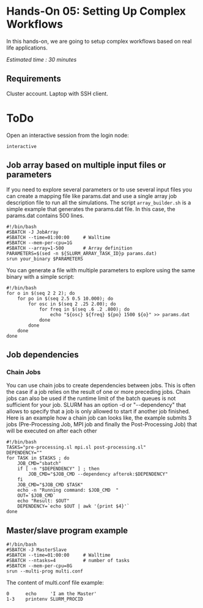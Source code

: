 <!--
Copyright (C) 2017 Jordi Blasco
Permission is granted to copy, distribute and/or modify this document
under the terms of the GNU Free Documentation License, Version 1.3
or any later version published by the Free Software Foundation;
with no Invariant Sections, no Front-Cover Texts, and no Back-Cover Texts.
A copy of the license is included in the section entitled "GNU
Free Documentation License".

HPCNow!, hereby disclaims all copyright interest in this document
`hpcnow-labs' written by Jordi Blasco.
-->
# Hands-On 05: Setting Up Complex Workflows

In this hands-on, we are going to setup complex workflows based on real life applications.

*Estimated time : 30 minutes*

## Requirements
Cluster account.
Laptop with SSH client.

# ToDo
Open an interactive session from the login node:

```
interactive
```

## Job array based on multiple input files or parameters
If you need to explore several parameters or to use several input files you can create a mapping file like params.dat and use a single array job description file to run all the simulations.
The script ```array_builder.sh``` is a simple example that generates the params.dat file. In this case, the params.dat contains 500 lines.

```
#!/bin/bash
#SBATCH -J JobArray
#SBATCH --time=01:00:00     # Walltime
#SBATCH --mem-per-cpu=1G
#SBATCH --array=1-500       # Array definition
PARAMETERS=$(sed -n ${SLURM_ARRAY_TASK_ID}p params.dat)
srun your_binary $PARAMETERS
```

You can generate a file with multiple parameters to explore using the same binary with a simple script:

```
#!/bin/bash
for o in $(seq 2 2 2); do
    for po in $(seq 2.5 0.5 10.000); do
        for osc in $(seq 2 .25 2.00); do
            for freq in $(seq .6 .2 .800); do
                echo "${osc} ${freq} ${po} 1500 ${o}" >> params.dat
            done
        done
    done
done
```

## Job dependencies

### Chain Jobs

You can use chain jobs to create dependencies between jobs.
This is often the case if a job relies on the result of one or more preceding jobs.
Chain jobs can also be used if the runtime limit of the batch queues is not sufficient for your job.
SLURM has an option -d or "--dependency" that allows to specify that a job is only allowed to start if another job finished.
Here is an example how a chain job can looks like, the example submits 3 jobs (Pre-Processing Job, MPI job and finally the Post-Processing Job) that will be executed on after each other

```
#!/bin/bash
TASKS="pre-processing.sl mpi.sl post-processing.sl"
DEPENDENCY=""
for TASK in $TASKS ; do
    JOB_CMD="sbatch"
    if [ -n "$DEPENDENCY" ] ; then
        JOB_CMD="$JOB_CMD --dependency afterok:$DEPENDENCY"
    fi
    JOB_CMD="$JOB_CMD $TASK"
    echo -n "Running command: $JOB_CMD  "
    OUT=`$JOB_CMD`
    echo "Result: $OUT"
    DEPENDENCY=`echo $OUT | awk '{print $4}'`
done
```

## Master/slave program example

```
#!/bin/bash
#SBATCH -J MasterSlave
#SBATCH --time=01:00:00     # Walltime
#SBATCH --ntasks=4          # number of tasks
#SBATCH --mem-per-cpu=8G
srun --multi-prog multi.conf
```

The content of multi.conf file example:

```
0      echo     'I am the Master'
1-3    printenv SLURM_PROCID
```
